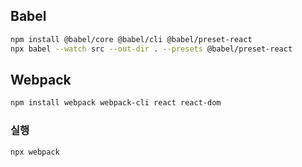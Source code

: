 ## Babel

```bash
npm install @babel/core @babel/cli @babel/preset-react
npx babel --watch src --out-dir . --presets @babel/preset-react
```

## Webpack

```bash
npm install webpack webpack-cli react react-dom
```

### 실행

```bash
npx webpack
```
